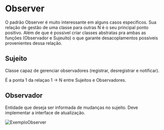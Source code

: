 # Observer
O padrão Observer é muito interessante em alguns casos especificos. Sua relação de gestão de uma classe para outras N é o seu principal ponto positivo. Além de que é possivel criar classes abstratas pra ambas as funções (Observador e Sujeuito) o que garante desacoplamentos possíveis provenientes dessa relação.

## Sujeito
Classe capaz de gerenciar observadores (registrar, desregistrar e notificar).

É a ponta 1 da relaçao 1 -> N entre Sujeitos e Observadores.


## Observador
Entidade que deseja ser informada de mudanças no sujeito. Deve implementar a interface de atualização.

![ExemploObserver](https://github.com/otavioabreu27/CPP_OOP_PATTERNS/tree/main/media/ObserverExample.png)
